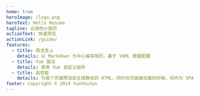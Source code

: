 ```yaml
---
home: true
heroImage: /logo.png
heroText: Hello Resume
tagline: 云游的小简历
actionText: 快速预览
actionLink: /guide/
features:
  - title: 简洁至上
    details: 以 Markdown 为中心编写简历，基于 YAML 数据配置
  - title: Vue 驱动
    details: 使用 Vue 自定义组件
  - title: 高性能
    details: 为每个页面预渲染生成静态的 HTML，同时在页面被加载的时候，将作为 SPA 运行。
footer: Copyright © 2019 YunYouJun
---
```

